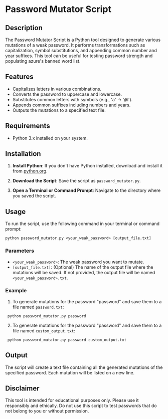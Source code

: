 # Password Mutator Script

## Description

The Password Mutator Script is a Python tool designed to generate various mutations of a weak password. It performs transformations such as capitalization, symbol substitutions, and appending common number and year suffixes. This tool can be useful for testing password strength and populating azure's banned word list. 

## Features

- Capitalizes letters in various combinations.
- Converts the password to uppercase and lowercase.
- Substitutes common letters with symbols (e.g., 'a' -> '@').
- Appends common suffixes including numbers and years.
- Outputs the mutations to a specified text file.

## Requirements

- Python 3.x installed on your system.

## Installation

1. **Install Python**: If you don't have Python installed, download and install it from [python.org](https://www.python.org/downloads/).

2. **Download the Script**: Save the script as `password_mutator.py`.

3. **Open a Terminal or Command Prompt**: Navigate to the directory where you saved the script.

## Usage

To run the script, use the following command in your terminal or command prompt:
```
python password_mutator.py <your_weak_password> [output_file.txt]
````

### Parameters

- `<your_weak_password>`: The weak password you want to mutate.
- `[output_file.txt]`: (Optional) The name of the output file where the mutations will be saved. If not provided, the output file will be named `<your_weak_password>.txt`.

### Example

1. To generate mutations for the password "password" and save them to a file named `password.txt`:

```
 python password_mutator.py password
 ```

2. To generate mutations for the password "password" and save them to a file named `custom_output.txt`:

```
 python password_mutator.py password custom_output.txt 
 ```


## Output

The script will create a text file containing all the generated mutations of the specified password. Each mutation will be listed on a new line.

## Disclaimer

This tool is intended for educational purposes only. Please use it responsibly and ethically. Do not use this script to test passwords that do not belong to you or without permission.




